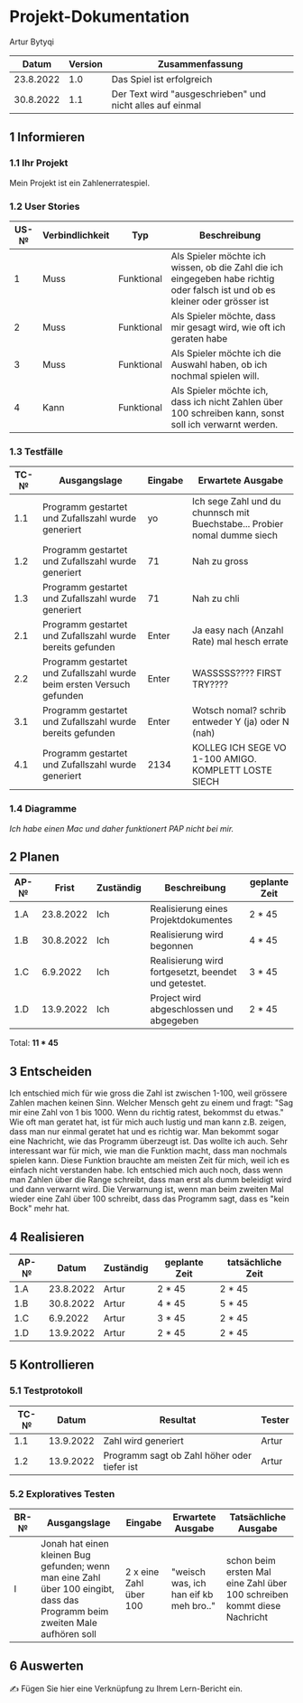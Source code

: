 # Projekt-Dokumentation

 Artur Bytyqi

| Datum | Version | Zusammenfassung                                              |
| ----- | ------- | ------------------------------------------------------------ |
|23.8.2022| 1.0   | Das Spiel ist erfolgreich |
|30.8.2022| 1.1   | Der Text wird "ausgeschrieben" und nicht alles auf einmal |

## 1 Informieren

### 1.1 Ihr Projekt

Mein Projekt ist ein Zahlenerratespiel.

### 1.2 User Stories

| US-№ | Verbindlichkeit | Typ  | Beschreibung                       |
| ---- | --------------- | ---- | ---------------------------------- |
| 1    | Muss | Funktional | Als Spieler möchte ich wissen, ob die Zahl die ich eingegeben habe richtig oder falsch ist und ob es kleiner oder grösser ist |
| 2  | Muss  |Funktional| Als Spieler möchte, dass mir gesagt wird, wie oft ich geraten habe    |
| 3  | Muss  |Funktional| Als Spieler möchte ich die Auswahl haben, ob ich nochmal spielen will.   |
| 4  | Kann  |Funktional| Als Spieler möchte ich, dass ich nicht Zahlen über 100 schreiben kann, sonst soll ich verwarnt werden.   |


### 1.3 Testfälle

| TC-№ | Ausgangslage | Eingabe | Erwartete Ausgabe |
| ---- | ------------ | ------- | ----------------- |
| 1.1  | Programm gestartet und Zufallszahl wurde generiert |yo |Ich sege Zahl und du chunnsch mit Buechstabe... Probier nomal dumme siech|
| 1.2  |Programm gestartet und Zufallszahl wurde generiert              |71 |Nah zu gross |
| 1.3  |Programm gestartet und Zufallszahl wurde generiert              |71 |Nah zu chli |
| 2.1  |Programm gestartet und Zufallszahl wurde bereits gefunden              |Enter |Ja easy nach (Anzahl Rate) mal hesch errate |
| 2.2  |Programm gestartet und Zufallszahl wurde beim ersten Versuch gefunden              |Enter |WASSSSS???? FIRST TRY???? |
| 3.1  |Programm gestartet und Zufallszahl wurde bereits gefunden              |Enter |Wotsch nomal? schrib entweder Y (ja) oder N (nah) |
| 4.1  |Programm gestartet und Zufallszahl wurde generiert              |2134 |KOLLEG ICH SEGE VO 1-100 AMIGO. KOMPLETT LOSTE SIECH |



### 1.4 Diagramme

*Ich habe einen Mac und daher funktionert PAP nicht bei mir.*

## 2 Planen

| AP-№ | Frist | Zuständig | Beschreibung | geplante Zeit |
| ---- | ----- | --------- | ------------ | ------------- |
| 1.A  |  23.8.2022     |  Ich      | Realisierung eines Projektdokumentes    | 2 * 45  |
| 1.B  | 30.8.2022 | Ich     | Realisierung wird begonnen   | 4 * 45 |
| 1.C  | 6.9.2022 | Ich     | Realisierung wird fortgesetzt, beendet und getestet.   | 3 * 45  |
| 1.D  | 13.9.2022 | Ich     | Project wird abgeschlossen und abgegeben   |2 * 45 |

Total: **11 * 45**


## 3 Entscheiden

Ich entschied mich für wie gross die Zahl ist zwischen 1-100, weil grössere Zahlen machen keinen Sinn. Welcher Mensch geht zu einem und fragt: "Sag mir eine Zahl von 1 bis 1000. Wenn du richtig ratest, bekommst du etwas." Wie oft man geratet hat, ist für mich auch lustig und man kann z.B. zeigen, dass man nur einmal geratet hat und es richtig war. Man bekommt sogar eine Nachricht, wie das Programm überzeugt ist. Das wollte ich auch. Sehr interessant war für mich, wie man die Funktion macht, dass man nochmals spielen kann. Diese Funktion brauchte am meisten Zeit für mich, weil ich es einfach nicht verstanden habe. Ich entschied mich auch noch, dass wenn man Zahlen über die Range schreibt, dass man erst als dumm beleidigt wird und dann verwarnt wird. Die Verwarnung ist, wenn man beim zweiten Mal wieder eine Zahl über 100 schreibt, dass das Programm sagt, dass es "kein Bock" mehr hat.

## 4 Realisieren

| AP-№ | Datum | Zuständig | geplante Zeit | tatsächliche Zeit |
| ---- | ----- | --------- | ------------- | ----------------- |
| 1.A  |    23.8.2022   | Artur       | 2 * 45              |   2 * 45                |
| 1.B  | 30.8.2022      | Artur          | 4 * 45     | 5 * 45    |
| 1.C  | 6.9.2022  |  Artur    |    3 * 45   |  2 * 45    |
| 1.D  | 13.9.2022  |  Artur    | 2 * 45  | 2 * 45 |


## 5 Kontrollieren

### 5.1 Testprotokoll

| TC-№ | Datum | Resultat | Tester |
| ---- | ----- | -------- | ------ |
| 1.1  |13.9.2022| Zahl wird generiert |Artur |
| 1.2  | 13.9.2022    |Programm sagt ob Zahl höher oder tiefer ist |Artur |


### 5.2 Exploratives Testen

| BR-№ | Ausgangslage | Eingabe | Erwartete Ausgabe | Tatsächliche Ausgabe |
| ---- | ------------ | ------- | ----------------- | -------------------- |
| I    | Jonah hat einen kleinen Bug gefunden; wenn man eine Zahl über 100 eingibt, dass das Programm beim zweiten Male aufhören soll|2 x eine Zahl über 100 |"weisch was, ich han eif kb meh bro.."|schon beim ersten Mal eine Zahl über 100 schreiben kommt diese Nachricht |


## 6 Auswerten

✍️ Fügen Sie hier eine Verknüpfung zu Ihrem Lern-Bericht ein.
